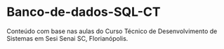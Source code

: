 # Banco-de-dados-SQL-CT
Conteúdo com base nas aulas do Curso Técnico de Desenvolvimento de Sistemas em Sesi Senai SC, Florianópolis.
